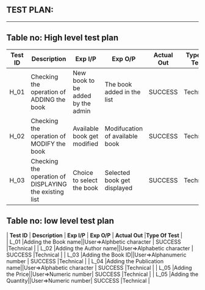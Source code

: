 ## TEST PLAN:
---
## Table no: High level test plan

| **Test ID** | **Description**                                              | **Exp I/P** | **Exp O/P** | **Actual Out** |**Type Of Test**  |    
|-------------|--------------------------------------------------------------|------------|-------------|----------------|------------------|
|  H_01       |Checking the operation of ADDING the book|  New book to be added by the admin |The book added in the list | SUCCESS |Technical  |
|  H_02       |Checking the operation of MODIFY the book| Available book get modified | Modifucation of available book | SUCCESS |Technical |
|  H_03       |Checking the operation of DISPLAYING the existing list |Choice to select the book | Selected book get displayed | SUCCESS |Technical |

## Table no: low level test plan
| **Test ID** | **Description**                                              | **Exp I/P** | **Exp O/P** | **Actual Out** |**Type Of Test**  |    
|  L_01       |Adding the Book name||User=>Alphbetic character | SUCCESS |Technical  |
|  L_02       |Adding the Author name||User=>Alphabetic character | SUCCESS |Technical  |
|  L_03      |Adding the Book ID||User=>Alphanumeric number | SUCCESS |Technical  |
|  L_04      |Adding the Publication name||User=>Alphabetic character | SUCCESS |Technical  |
|  L_05      |Adding the Price||User=>Numeric number| SUCCESS |Technical  |
|  L_05      |Adding the Quantity||User=>Numeric number| SUCCESS |Technical  |
